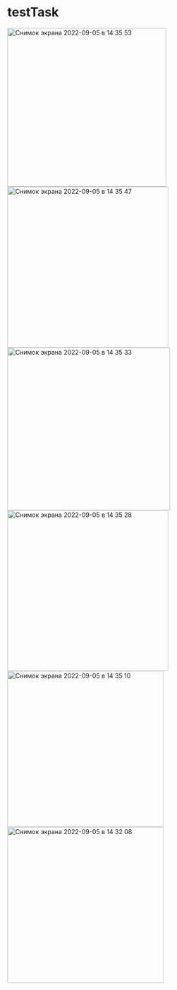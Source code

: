 # testTask

<img width="360" alt="Снимок экрана 2022-09-05 в 14 35 53" src="https://user-images.githubusercontent.com/99916289/188440499-238744db-790a-44fe-8db7-fad21a358cd5.png">
<img width="365" alt="Снимок экрана 2022-09-05 в 14 35 47" src="https://user-images.githubusercontent.com/99916289/188440509-05160062-7e10-4cc3-8d15-875e1946c0bf.png">
<img width="369" alt="Снимок экрана 2022-09-05 в 14 35 33" src="https://user-images.githubusercontent.com/99916289/188440553-23da5354-377d-4d45-b7d7-b9d4cc4616b1.png">
<img width="365" alt="Снимок экрана 2022-09-05 в 14 35 28" src="https://user-images.githubusercontent.com/99916289/188440560-5b716616-0b72-492d-9580-0a48c106a815.png">
<img width="354" alt="Снимок экрана 2022-09-05 в 14 35 10" src="https://user-images.githubusercontent.com/99916289/188440574-f7cd057d-1901-4594-9018-4dd0833f8302.png">
<img width="354" alt="Снимок экрана 2022-09-05 в 14 32 08" src="https://user-images.githubusercontent.com/99916289/188440578-b3d36795-acda-4b13-845d-d114f9a6d6e9.png">
